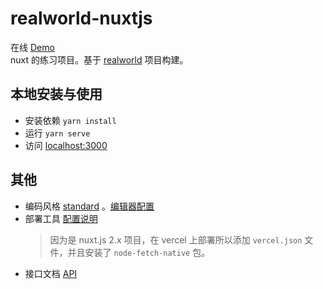 # realworld-nuxtjs
在线 [Demo](https://realworld-nuxtjs-beta.vercel.app/)  
nuxt 的练习项目。基于 [realworld](https://github.com/gothinkster/realworld) 项目构建。

## 本地安装与使用
  + 安装依赖 `yarn install`
  + 运行 `yarn serve`
  + 访问 [localhost:3000](http://localhost:3000)

## 其他
  + 编码风格 [standard](https://github.com/standard/standard) 。[编辑器配置](https://github.com/no5no6/Cheese/blob/master/%E9%A1%B9%E7%9B%AE%E6%9E%84%E5%BB%BA/webpack/standard%E7%BC%96%E7%A0%81%E9%A3%8E%E6%A0%BC%E9%85%8D%E7%BD%AE.md)
  + 部署工具 [配置说明](https://vercel.com)
    > 因为是 nuxt.js 2.x 项目，在 vercel 上部署所以添加 `vercel.json` 文件，并且安装了 `node-fetch-native` 包。
  + 接口文档 [API](https://github.com/gothinkster/realworld/tree/master/api)
  
